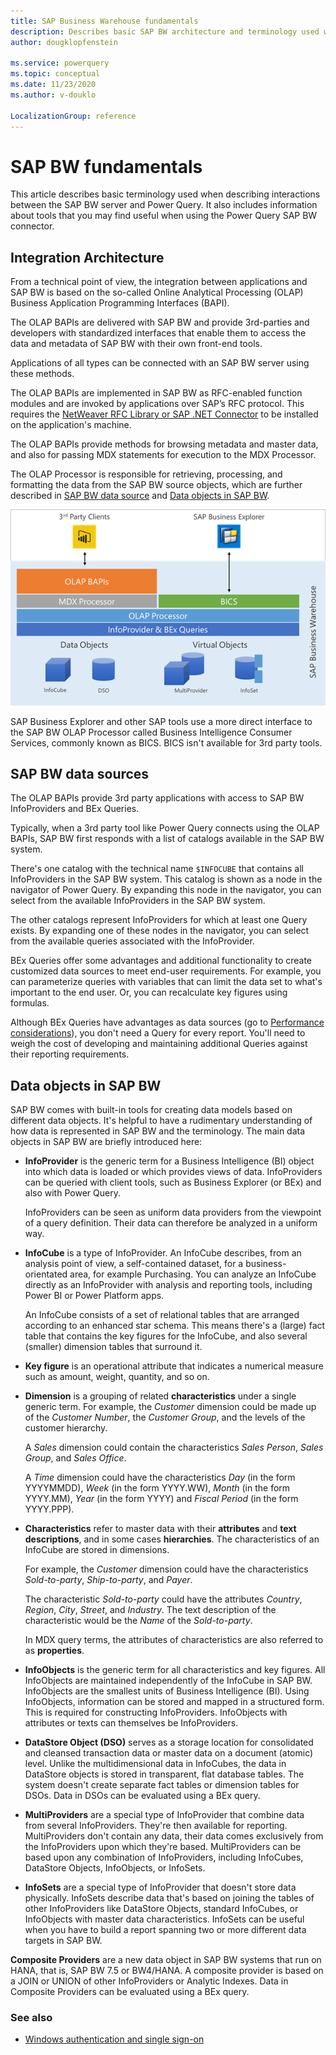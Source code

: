 ```yaml
---
title: SAP Business Warehouse fundamentals
description: Describes basic SAP BW architecture and terminology used when interacting with the Power Query SAP Business Warehouse connector.
author: dougklopfenstein

ms.service: powerquery
ms.topic: conceptual
ms.date: 11/23/2020
ms.author: v-douklo

LocalizationGroup: reference
---
```


# SAP BW fundamentals

This article describes basic terminology used when describing interactions between the SAP BW server and Power Query. It also includes information about tools that you may find useful when using the Power Query SAP BW connector.

## Integration Architecture

From a technical point of view, the integration between applications and SAP BW is based on the so-called Online Analytical Processing (OLAP) Business Application Programming Interfaces (BAPI). 

The OLAP BAPIs are delivered with SAP BW and provide 3rd-parties and developers with standardized interfaces that enable them to access the data and metadata of SAP BW with their own front-end tools.

Applications of all types can be connected with an SAP BW server using these methods.

The OLAP BAPIs are implemented in SAP BW as RFC-enabled function modules and are invoked by applications over SAP’s RFC protocol. This requires the [NetWeaver RFC Library or SAP .NET Connector](application-setup-and-connect.md#prerequisites) to be installed on the application's machine. 

The OLAP BAPIs provide methods for browsing metadata and master data, and also for passing MDX statements for execution to the MDX Processor.

The OLAP Processor is responsible for retrieving, processing, and formatting the data from the SAP BW source objects, which are further described in [SAP BW data source](#sap-bw-data-sources) and [Data objects in SAP BW](#data-objects-in-sap-bw).

![Integration architecture](integration-architecture.png)

SAP Business Explorer and other SAP tools use a more direct interface to the SAP BW OLAP Processor called Business Intelligence Consumer Services, commonly known as BICS. BICS isn't available for 3rd party tools.

## SAP BW data sources

The OLAP BAPIs provide 3rd party applications with access to SAP BW InfoProviders and BEx Queries.

Typically, when a 3rd party tool like Power Query connects using the OLAP BAPIs, SAP BW first responds with a list of catalogs available in the SAP BW system.

There's one catalog with the technical name `$INFOCUBE` that contains all InfoProviders in the SAP BW system. This catalog is shown as a node in the navigator of Power Query. By expanding this node in the navigator, you can select from the available InfoProviders in the SAP BW system.

The other catalogs represent InfoProviders for which at least one Query exists. By expanding one of these nodes in the navigator, you can select from the available queries associated with the InfoProvider. 

BEx Queries offer some advantages and additional functionality to create customized data sources to meet end-user requirements. For example, you can parameterize queries with variables that can limit the data set to what's important to the end user. Or, you can recalculate key figures using formulas. 

Although BEx Queries have advantages as data sources (go to [Performance considerations](implementation-details.md#performance-considerations)), you don't need a Query for every report. You'll need to weigh the cost of developing and maintaining additional Queries against their reporting requirements.

## Data objects in SAP BW

SAP BW comes with built-in tools for creating data models based on different data objects. It's helpful to have a rudimentary understanding of how data is represented in SAP BW and the terminology. The main data objects in SAP BW are briefly introduced here:

* **InfoProvider**  is the generic term for a Business Intelligence (BI) object into which data is loaded or which provides views of data. InfoProviders can be queried with client tools, such as Business Explorer (or BEx) and also with Power Query.

   InfoProviders can be seen as uniform data providers from the viewpoint of a query definition. Their data can therefore be analyzed in a uniform way.

* **InfoCube** is a type of InfoProvider. An InfoCube describes, from an analysis point of view, a self-contained dataset, for a business-orientated area, for example Purchasing. You can analyze an InfoCube directly as an InfoProvider with analysis and reporting tools, including Power BI or Power Platform apps.

   An InfoCube consists of a set of relational tables that are arranged according to an enhanced star schema. This means there's a (large) fact table that contains the key figures for the InfoCube, and also several (smaller) dimension tables that surround it.

* **Key figure** is an operational attribute that indicates a numerical measure such as amount, weight, quantity, and so on.

* **Dimension** is a grouping of related **characteristics** under a single generic term. For example, the *Customer* dimension could be made up of the *Customer Number*, the *Customer Group*, and the levels of the customer hierarchy.

   A *Sales* dimension could contain the characteristics *Sales Person*, *Sales Group*, and *Sales Office*.

   A *Time* dimension could have the characteristics *Day* (in the form YYYYMMDD), *Week* (in the form YYYY.WW), *Month* (in the form YYYY.MM), *Year* (in the form YYYY) and *Fiscal Period* (in the form YYYY.PPP).

* **Characteristics** refer to master data with their **attributes** and **text descriptions**, and in some cases **hierarchies**. The characteristics of an InfoCube are stored in dimensions.

   For example, the *Customer* dimension could have the characteristics *Sold-to-party*, *Ship-to-party*, and *Payer*. 

   The characteristic *Sold-to-party* could have the attributes *Country*, *Region*, *City*, *Street*, and *Industry*. The text description of the characteristic would be the *Name* of the *Sold-to-party*.

   In MDX query terms, the attributes of characteristics are also referred to as **properties**.

* **InfoObjects** is the generic term for all characteristics and key figures. All InfoObjects are maintained independently of the InfoCube in SAP BW. InfoObjects are the smallest units of Business Intelligence (BI). Using InfoObjects, information can be stored and mapped in a structured form. This is required for constructing InfoProviders. InfoObjects with attributes or texts can themselves be InfoProviders.

* **DataStore Object (DSO)** serves as a storage location for consolidated and cleansed transaction data or master data on a document (atomic) level. Unlike the multidimensional data in InfoCubes, the data in DataStore objects is stored in transparent, flat database tables. The system doesn't create separate fact tables or dimension tables for DSOs. Data in DSOs can be evaluated using a BEx query.

* **MultiProviders** are a special type of InfoProvider that combine data from several InfoProviders. They're then available for reporting. MultiProviders don't contain any data, their data comes exclusively from the InfoProviders upon which they're based. MultiProviders can be based upon any combination of InfoProviders, including InfoCubes, DataStore Objects, InfoObjects, or InfoSets.

* **InfoSets** are a special type of InfoProvider that doesn't store data physically. InfoSets describe data that's based on joining the tables of other InfoProviders like DataStore Objects, standard InfoCubes, or InfoObjects with master data characteristics. InfoSets can be useful when you have to build a report spanning two or more different data targets in SAP BW.

**Composite Providers** are a new data object in SAP BW systems that run on HANA, that is, SAP BW 7.5 or BW4/HANA. A composite provider is based on a JOIN or UNION of other InfoProviders or Analytic Indexes. Data in Composite Providers can be evaluated using a BEx query.

### See also

* [Windows authentication and single sign-on](single-sign-on.md)
